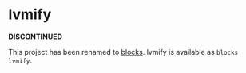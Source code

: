 # lvmify

**DISCONTINUED**

This project has been renamed to [blocks](https://github.com/g2p/blocks).
lvmify is available as `blocks lvmify`.

